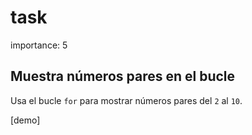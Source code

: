 # task

importance: 5

## Muestra números pares en el bucle

Usa el bucle `for` para mostrar números pares del `2` al `10`.

\[demo\]

